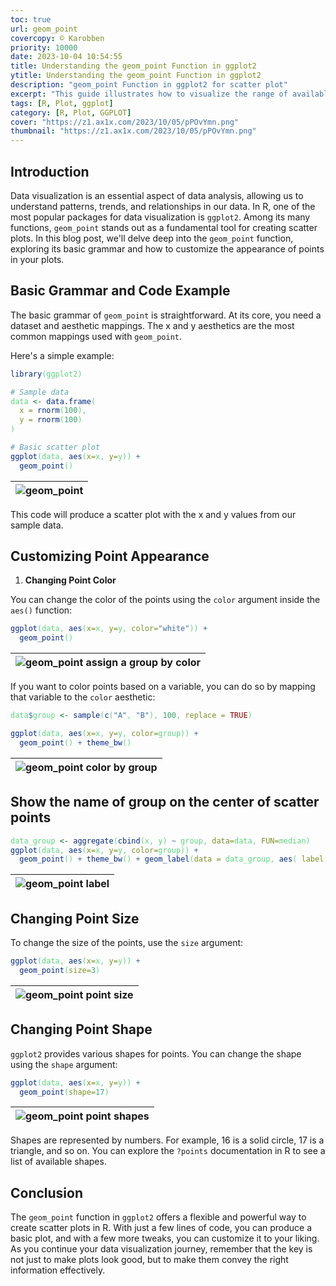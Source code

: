 ```yaml
---
toc: true
url: geom_point
covercopy: © Karobben
priority: 10000
date: 2023-10-04 10:54:55
title: Understanding the geom_point Function in ggplot2
ytitle: Understanding the geom_point Function in ggplot2
description: "geom_point Function in ggplot2 for scatter plot"
excerpt: "This guide illustrates how to visualize the range of available point shapes in the `ggplot2` package of R. By creating a data frame with a sequence of shape numbers and plotting them using `geom_point()`, users can easily identify and select suitable shapes for their data visualization needs. The resulting plot provides a clear representation of each shape, labeled with its respective shape number, allowing for quick and informed decisions in chart design."
tags: [R, Plot, ggplot]
category: [R, Plot, GGPLOT]
cover: "https://z1.ax1x.com/2023/10/05/pPOvYmn.png"
thumbnail: "https://z1.ax1x.com/2023/10/05/pPOvYmn.png"
---
```


## **Introduction**

Data visualization is an essential aspect of data analysis, allowing us to understand patterns, trends, and relationships in our data. In R, one of the most popular packages for data visualization is `ggplot2`. Among its many functions, `geom_point` stands out as a fundamental tool for creating scatter plots. In this blog post, we'll delve deep into the `geom_point` function, exploring its basic grammar and how to customize the appearance of points in your plots.

## **Basic Grammar and Code Example**

The basic grammar of `geom_point` is straightforward. At its core, you need a dataset and aesthetic mappings. The x and y aesthetics are the most common mappings used with `geom_point`.

Here's a simple example:

```R
library(ggplot2)

# Sample data
data <- data.frame(
  x = rnorm(100),
  y = rnorm(100)
)

# Basic scatter plot
ggplot(data, aes(x=x, y=y)) + 
  geom_point()
```

|![geom_point](https://z1.ax1x.com/2023/10/04/pPOvQfS.png)|
|:-:|

This code will produce a scatter plot with the x and y values from our sample data.

## **Customizing Point Appearance**

1. **Changing Point Color**

You can change the color of the points using the `color` argument inside the `aes()` function:

```R
ggplot(data, aes(x=x, y=y, color="white")) + 
  geom_point()
```

|![geom_point assign a group by color](https://z1.ax1x.com/2023/10/05/pPOv1Sg.png)|
|:-:|

If you want to color points based on a variable, you can do so by mapping that variable to the `color` aesthetic:

```R
data$group <- sample(c("A", "B"), 100, replace = TRUE)

ggplot(data, aes(x=x, y=y, color=group)) + 
  geom_point() + theme_bw()
```

|![geom_point color by group](https://z1.ax1x.com/2023/10/05/pPOv3lQ.png)|
|:-:|

## Show the name of group on the center of scatter points

```r
data_group <- aggregate(cbind(x, y) ~ group, data=data, FUN=median)
ggplot(data, aes(x=x, y=y, color=group)) + 
  geom_point() + theme_bw() + geom_label(data = data_group, aes( label = group))
```

|![geom_point label](https://z1.ax1x.com/2023/10/05/pPOvYmn.png)|
|:-:|

## **Changing Point Size**

To change the size of the points, use the `size` argument:

```R
ggplot(data, aes(x=x, y=y)) + 
  geom_point(size=3)
```

|![geom_point point size](https://z1.ax1x.com/2023/10/05/pPOvtwq.png)|
|:-:|

## **Changing Point Shape**

`ggplot2` provides various shapes for points. You can change the shape using the `shape` argument:

```R
ggplot(data, aes(x=x, y=y)) + 
  geom_point(shape=17)
```

|![geom_point point shapes](https://z1.ax1x.com/2023/10/05/pPOvNT0.png)|
|:-:|

Shapes are represented by numbers. For example, 16 is a solid circle, 17 is a triangle, and so on. You can explore the `?points` documentation in R to see a list of available shapes.

## **Conclusion**

The `geom_point` function in `ggplot2` offers a flexible and powerful way to create scatter plots in R. With just a few lines of code, you can produce a basic plot, and with a few more tweaks, you can customize it to your liking. As you continue your data visualization journey, remember that the key is not just to make plots look good, but to make them convey the right information effectively.


<style>
pre {
  background-color:#38393d;
  color: #5fd381;
}
</style>
